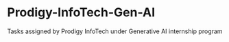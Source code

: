 # Prodigy-InfoTech-Gen-AI
Tasks assigned by Prodigy InfoTech under Generative AI internship program
